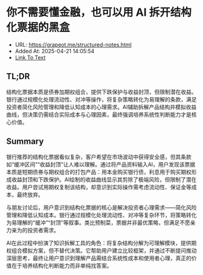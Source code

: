 # 你不需要懂金融，也可以用 AI 拆开结构化票据的黑盒
- URL: https://grapeot.me/structured-notes.html
- Added At: 2025-04-21 14:05:54
- [Link To Text](2025-04-21-你不需要懂金融，也可以用-ai-拆开结构化票据的黑盒_raw.md)

## TL;DR


结构化票据本质是债券加期权组合，提供下跌保护与收益封顶，但限制潜在收益。银行通过规模化处理流动性、对冲等操作，将复杂策略转化为易理解的条款，满足投资者简化风险管理和降低认知成本的心理需求。AI辅助拆解产品结构并模拟收益曲线，但决策仍需结合实际成本与心理因素，最终强调培养系统性判断能力才是核心价值。

## Summary


银行推荐的结构化票据看似复杂，客户希望在市场波动中获得安全感，但其条款如“缓冲区间”“收益封顶”让人难以理解。通过将产品资料输入AI，用户发现该票据本质是短期债券与期权组合的打包产品：用本金购买银行债，利息用于购买期权形成收益封顶和下跌保护。AI绘制的收益曲线显示其剪除了极端风险，但限制了潜在收益。用户尝试用期权复制该结构，却意识到实际操作需考虑流动性、保证金等成本，最终放弃。

与朋友讨论后，用户意识到结构化票据的核心是解决投资者心理需求——简化风险管理和降低认知成本。银行通过规模化处理流动性、对冲等复杂环节，将策略转化为易理解的“缓冲”“封顶”等叙事。类比预制菜，票据并非最优策略，但满足不愿亲力亲为的投资者需求。

AI在此过程中扮演了知识拆解工具的角色：将复杂结构分解为可理解模块，提供期权组合模拟方案，但不替代决策。它帮助用户建立比较框架，并通过不断提问推动深层思考，最终让用户意识到理解产品需结合系统性成本和使用者心理，真正的价值在于培养结构化判断能力而非单纯找答案。
